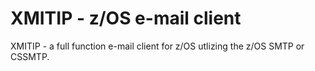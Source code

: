# XMITIP - z/OS e-mail client

XMITIP - a full function e-mail client for z/OS utlizing the z/OS SMTP or CSSMTP.

